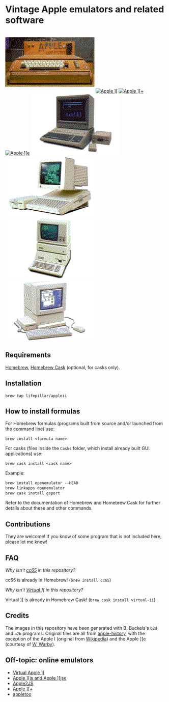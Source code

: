 # Vintage Apple emulators and related software

[![Apple I](images/i.png "Apple I")](http://apple-history.com/ai)
[![Apple \]\[](images/ii.png "Apple II")](http://apple-history.com/aii)
[![Apple \]\[+](images/ii+.png "Apple II+")](http://apple-history.com/aiiplus)
[![Apple \]\[e](images/iie.png "Apple IIe")](http://apple-history.com/aiie)
[![Apple //e Platinum](images/iiee.png "Apple //e Platinum")](http://apple-history.com/aiiee)
[![Apple //c](images/iic.png "Apple //c")](http://apple-history.com/aiic)
[![Apple ///+](images/iii+.png "Apple ///+")](http://apple-history.com/aiii)
[![Apple //GS](images/iigs.png "Apple //GS")](http://apple-history.com/aiigs)


## Requirements

[Homebrew](http://brew.sh), [Homebrew Cask](http://caskroom.io) (optional, for casks only).


## Installation

    brew tap lifepillar/appleii


## How to install formulas

For Homebrew formulas (programs built from source and/or launched
from the command line) use:

    brew install <formula name>

For casks (files inside the `Casks` folder, which install
already built GUI applications) use:

    brew cask install <cask name>

Example:

    brew install openemulator --HEAD
    brew linkapps openemulator
    brew cask install gsport

Refer to the documentation of Homebrew and Homebrew Cask for
further details about these and other commands.


## Contributions

They are welcome! If you know of some program that is
not included here, please let me know!


## FAQ

_Why isn't [cc65](https://cc65.github.io/cc65/) in this repository?_

cc65 is already in Homebrew! (`brew install cc65`)

_Why isn't [Virtual \]\[](http://www.virtualii.com) in this repository?_

Virtual ][ is already in Homebrew Cask! (`brew cask install virtual-ii`)


## Credits

The images in this repository have been generated with B. Buckels's `b2d` and
`a2b` programs. Original files are all from
[apple-history](http://apple-history.com), with the exception of the Apple I
(original from
[Wikipedia](https://en.wikipedia.org/wiki/File:Apple_I_Computer.jpg)) and the
Apple ][e (courtesy of [W.
Warby](https://www.flickr.com/photos/wwarby/16614254568/)).


## Off-topic: online emulators

- [Virtual Apple \]\[](http://www.virtualapple.org)
- [Apple \]\[js and Apple \]\[jse](https://www.scullinsteel.com/apple/about.html)
- [Apple2JS](http://www.megidish.net/apple2js/)
- [Apple \]\[+](http://porkrind.org/a2/)
- [appletoo](https://github.com/nicholasbs/appletoo)

